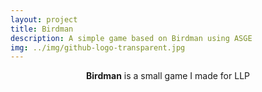 ```yaml
---
layout: project
title: Birdman
description: A simple game based on Birdman using ASGE
img: ../img/github-logo-transparent.jpg
---
```


<center><b>Birdman</b> is a small game I made for LLP</center><br/>